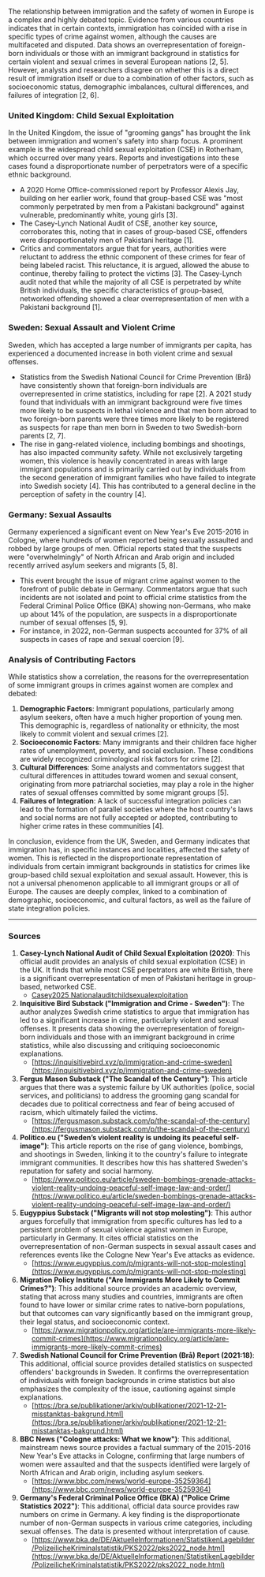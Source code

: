 The relationship between immigration and the safety of women in Europe is a complex and highly debated topic. Evidence from various countries indicates that in certain contexts, immigration has coincided with a rise in specific types of crime against women, although the causes are multifaceted and disputed. Data shows an overrepresentation of foreign-born individuals or those with an immigrant background in statistics for certain violent and sexual crimes in several European nations [2, 5]. However, analysts and researchers disagree on whether this is a direct result of immigration itself or due to a combination of other factors, such as socioeconomic status, demographic imbalances, cultural differences, and failures of integration [2, 6].

### United Kingdom: Child Sexual Exploitation
In the United Kingdom, the issue of "grooming gangs" has brought the link between immigration and women's safety into sharp focus. A prominent example is the widespread child sexual exploitation (CSE) in Rotherham, which occurred over many years. Reports and investigations into these cases found a disproportionate number of perpetrators were of a specific ethnic background.

*   A 2020 Home Office-commissioned report by Professor Alexis Jay, building on her earlier work, found that group-based CSE was "most commonly perpetrated by men from a Pakistani background" against vulnerable, predominantly white, young girls [3].
*   The Casey-Lynch National Audit of CSE, another key source, corroborates this, noting that in cases of group-based CSE, offenders were disproportionately men of Pakistani heritage [1].
*   Critics and commentators argue that for years, authorities were reluctant to address the ethnic component of these crimes for fear of being labeled racist. This reluctance, it is argued, allowed the abuse to continue, thereby failing to protect the victims [3]. The Casey-Lynch audit noted that while the majority of all CSE is perpetrated by white British individuals, the specific characteristics of group-based, networked offending showed a clear overrepresentation of men with a Pakistani background [1].

### Sweden: Sexual Assault and Violent Crime
Sweden, which has accepted a large number of immigrants per capita, has experienced a documented increase in both violent crime and sexual offenses.

*   Statistics from the Swedish National Council for Crime Prevention (Brå) have consistently shown that foreign-born individuals are overrepresented in crime statistics, including for rape [2]. A 2021 study found that individuals with an immigrant background were five times more likely to be suspects in lethal violence and that men born abroad to two foreign-born parents were three times more likely to be registered as suspects for rape than men born in Sweden to two Swedish-born parents [2, 7].
*   The rise in gang-related violence, including bombings and shootings, has also impacted community safety. While not exclusively targeting women, this violence is heavily concentrated in areas with large immigrant populations and is primarily carried out by individuals from the second generation of immigrant families who have failed to integrate into Swedish society [4]. This has contributed to a general decline in the perception of safety in the country [4].

### Germany: Sexual Assaults
Germany experienced a significant event on New Year's Eve 2015-2016 in Cologne, where hundreds of women reported being sexually assaulted and robbed by large groups of men. Official reports stated that the suspects were "overwhelmingly" of North African and Arab origin and included recently arrived asylum seekers and migrants [5, 8].

*   This event brought the issue of migrant crime against women to the forefront of public debate in Germany. Commentators argue that such incidents are not isolated and point to official crime statistics from the Federal Criminal Police Office (BKA) showing non-Germans, who make up about 14% of the population, are suspects in a disproportionate number of sexual offenses [5, 9].
*   For instance, in 2022, non-German suspects accounted for 37% of all suspects in cases of rape and sexual coercion [9].

### Analysis of Contributing Factors
While statistics show a correlation, the reasons for the overrepresentation of some immigrant groups in crimes against women are complex and debated:

1.  **Demographic Factors**: Immigrant populations, particularly among asylum seekers, often have a much higher proportion of young men. This demographic is, regardless of nationality or ethnicity, the most likely to commit violent and sexual crimes [2].
2.  **Socioeconomic Factors**: Many immigrants and their children face higher rates of unemployment, poverty, and social exclusion. These conditions are widely recognized criminological risk factors for crime [2].
3.  **Cultural Differences**: Some analysts and commentators suggest that cultural differences in attitudes toward women and sexual consent, originating from more patriarchal societies, may play a role in the higher rates of sexual offenses committed by some migrant groups [5].
4.  **Failures of Integration**: A lack of successful integration policies can lead to the formation of parallel societies where the host country's laws and social norms are not fully accepted or adopted, contributing to higher crime rates in these communities [4].

In conclusion, evidence from the UK, Sweden, and Germany indicates that immigration has, in specific instances and localities, affected the safety of women. This is reflected in the disproportionate representation of individuals from certain immigrant backgrounds in statistics for crimes like group-based child sexual exploitation and sexual assault. However, this is not a universal phenomenon applicable to all immigrant groups or all of Europe. The causes are deeply complex, linked to a combination of demographic, socioeconomic, and cultural factors, as well as the failure of state integration policies.

***

### Sources

1.  **Casey-Lynch National Audit of Child Sexual Exploitation (2020)**: This official audit provides an analysis of child sexual exploitation (CSE) in the UK. It finds that while most CSE perpetrators are white British, there is a significant overrepresentation of men of Pakistani heritage in group-based, networked CSE.
    *   [Casey2025 Nationalauditchildsexualexploitation](https://archive.jwest.org/Research/Casey2025-NationalAuditChildSexualExploitation.pdf)
2.  **Inquisitive Bird Substack ("Immigration and Crime - Sweden")**: The author analyzes Swedish crime statistics to argue that immigration has led to a significant increase in crime, particularly violent and sexual offenses. It presents data showing the overrepresentation of foreign-born individuals and those with an immigrant background in crime statistics, while also discussing and critiquing socioeconomic explanations.
    *   [https://inquisitivebird.xyz/p/immigration-and-crime-sweden](https://inquisitivebird.xyz/p/immigration-and-crime-sweden)
3.  **Fergus Mason Substack ("The Scandal of the Century")**: This article argues that there was a systemic failure by UK authorities (police, social services, and politicians) to address the grooming gang scandal for decades due to political correctness and fear of being accused of racism, which ultimately failed the victims.
    *   [https://fergusmason.substack.com/p/the-scandal-of-the-century](https://fergusmason.substack.com/p/the-scandal-of-the-century)
4.  **Politico.eu ("Sweden’s violent reality is undoing its peaceful self-image")**: This article reports on the rise of gang violence, bombings, and shootings in Sweden, linking it to the country's failure to integrate immigrant communities. It describes how this has shattered Sweden's reputation for safety and social harmony.
    *   [https://www.politico.eu/article/sweden-bombings-grenade-attacks-violent-reality-undoing-peaceful-self-image-law-and-order/](https://www.politico.eu/article/sweden-bombings-grenade-attacks-violent-reality-undoing-peaceful-self-image-law-and-order/)
5.  **Eugyppius Substack ("Migrants will not stop molesting")**: This author argues forcefully that immigration from specific cultures has led to a persistent problem of sexual violence against women in Europe, particularly in Germany. It cites official statistics on the overrepresentation of non-German suspects in sexual assault cases and references events like the Cologne New Year's Eve attacks as evidence.
    *   [https://www.eugyppius.com/p/migrants-will-not-stop-molesting](https://www.eugyppius.com/p/migrants-will-not-stop-molesting)
6.  **Migration Policy Institute ("Are Immigrants More Likely to Commit Crimes?")**: This additional source provides an academic overview, stating that across many studies and countries, immigrants are often found to have lower or similar crime rates to native-born populations, but that outcomes can vary significantly based on the immigrant group, their legal status, and socioeconomic context.
    *   [https://www.migrationpolicy.org/article/are-immigrants-more-likely-commit-crimes](https://www.migrationpolicy.org/article/are-immigrants-more-likely-commit-crimes)
7.  **Swedish National Council for Crime Prevention (Brå) Report (2021:18)**: This additional, official source provides detailed statistics on suspected offenders' backgrounds in Sweden. It confirms the overrepresentation of individuals with foreign backgrounds in crime statistics but also emphasizes the complexity of the issue, cautioning against simple explanations.
    *   [https://bra.se/publikationer/arkiv/publikationer/2021-12-21-misstanktas-bakgrund.html](https://bra.se/publikationer/arkiv/publikationer/2021-12-21-misstanktas-bakgrund.html)
8.  **BBC News ("Cologne attacks: What we know")**: This additional, mainstream news source provides a factual summary of the 2015-2016 New Year's Eve attacks in Cologne, confirming that large numbers of women were assaulted and that the suspects identified were largely of North African and Arab origin, including asylum seekers.
    *   [https://www.bbc.com/news/world-europe-35259364](https://www.bbc.com/news/world-europe-35259364)
9.  **Germany's Federal Criminal Police Office (BKA) ("Police Crime Statistics 2022")**: This additional, official data source provides raw numbers on crime in Germany. A key finding is the disproportionate number of non-German suspects in various crime categories, including sexual offenses. The data is presented without interpretation of cause.
    *   [https://www.bka.de/DE/AktuelleInformationen/StatistikenLagebilder/PolizeilicheKriminalstatistik/PKS2022/pks2022_node.html](https://www.bka.de/DE/AktuelleInformationen/StatistikenLagebilder/PolizeilicheKriminalstatistik/PKS2022/pks2022_node.html)
